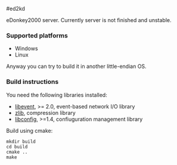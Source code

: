 #ed2kd

eDonkey2000 server.
Currently server is not finished and unstable.

### Supported platforms
- Windows
- Linux

Anyway you can try to build it in another little-endian OS.

### Build instructions

You need the following libraries installed:
- [libevent](http://libevent.org/), >= 2.0, event-based network I/O library
- [zlib](http://zlib.net/), compression library
- [libconfig](http://www.hyperrealm.com/libconfig/), >=1.4, confiuguration management library

Build using cmake:

```shell
mkdir build
cd build
cmake ..
make
```
